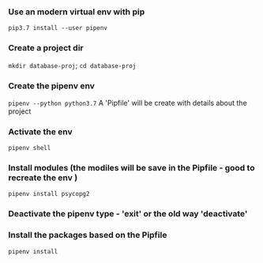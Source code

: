 ### Use an modern virtual env with pip
`pip3.7 install --user pipenv`

### Create a project dir 
`mkdir database-proj`; `cd database-proj`

### Create the pipenv env
`pipenv --python python3.7`
A 'Pipfile' will be create with details about the project

### Activate the env 
`pipenv shell`

### Install modules (the modiles will be save in the Pipfile - good to recreate the env )
`pipenv install psycopg2`

### Deactivate the pipenv type - 'exit' or the old way 'deactivate'

### Install the packages based on the Pipfile
`pipenv install`


